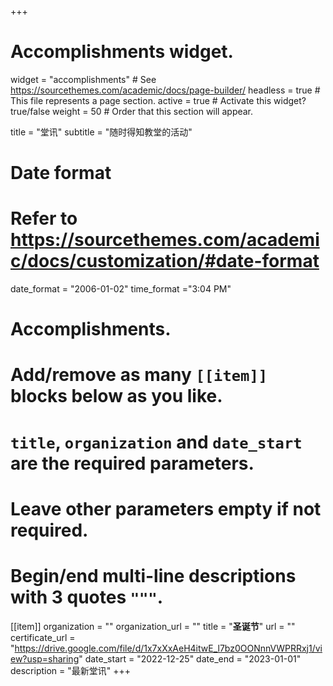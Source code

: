 +++
# Accomplishments widget.
widget = "accomplishments"  # See https://sourcethemes.com/academic/docs/page-builder/
headless = true  # This file represents a page section.
active = true  # Activate this widget? true/false
weight = 50  # Order that this section will appear.

title = "堂讯"
subtitle = "随时得知教堂的活动"

# Date format
#   Refer to https://sourcethemes.com/academic/docs/customization/#date-format
date_format = "2006-01-02"
time_format ="3:04 PM"

# Accomplishments.
#   Add/remove as many `[[item]]` blocks below as you like.
#   `title`, `organization` and `date_start` are the required parameters.
#   Leave other parameters empty if not required.
#   Begin/end multi-line descriptions with 3 quotes `"""`.

[[item]]
  organization = ""
  organization_url = ""
  title = "**圣诞节**"
  url = ""
  certificate_url = "https://drive.google.com/file/d/1x7xXxAeH4itwE_l7bz0OONnnVWPRRxj1/view?usp=sharing"
  date_start = "2022-12-25"
  date_end = "2023-01-01"
  description = "最新堂讯"
+++

